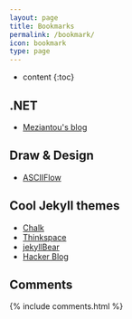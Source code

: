 ```yaml
---
layout: page
title: Bookmarks
permalink: /bookmark/
icon: bookmark
type: page
---
```


* content
{:toc}

## .NET

 - [Meziantou's blog](https://www.meziantou.net)

## Draw & Design

 - [ASCIIFlow](https://asciiflow.com/#/)

## Cool Jekyll themes

 - [Chalk](https://jamstackthemes.dev/theme/jekyll-chalk/)
 - [Thinkspace](https://jamstackthemes.dev/theme/jekyll-thinkspace/)
 - [jekyllBear](https://jamstackthemes.dev/theme/jekyllbear/)
 - [Hacker Blog](https://jamstackthemes.dev/theme/jekyll-theme-hacker-blog/)

## Comments

{% include comments.html %}
